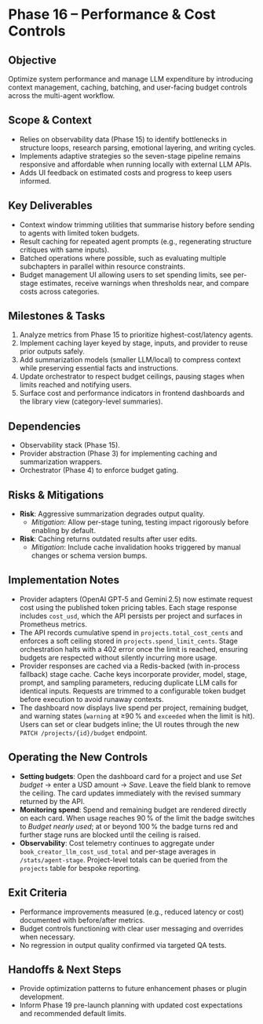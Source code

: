 # Phase 16 – Performance & Cost Controls

## Objective
Optimize system performance and manage LLM expenditure by introducing context management, caching, batching, and user-facing budget controls across the multi-agent workflow.

## Scope & Context
- Relies on observability data (Phase 15) to identify bottlenecks in structure loops, research parsing, emotional layering, and writing cycles.
- Implements adaptive strategies so the seven-stage pipeline remains responsive and affordable when running locally with external LLM APIs.
- Adds UI feedback on estimated costs and progress to keep users informed.

## Key Deliverables
- Context window trimming utilities that summarise history before sending to agents with limited token budgets.
- Result caching for repeated agent prompts (e.g., regenerating structure critiques with same inputs).
- Batched operations where possible, such as evaluating multiple subchapters in parallel within resource constraints.
- Budget management UI allowing users to set spending limits, see per-stage estimates, receive warnings when thresholds near, and compare costs across categories.

## Milestones & Tasks
1. Analyze metrics from Phase 15 to prioritize highest-cost/latency agents.
2. Implement caching layer keyed by stage, inputs, and provider to reuse prior outputs safely.
3. Add summarization models (smaller LLM/local) to compress context while preserving essential facts and instructions.
4. Update orchestrator to respect budget ceilings, pausing stages when limits reached and notifying users.
5. Surface cost and performance indicators in frontend dashboards and the library view (category-level summaries).

## Dependencies
- Observability stack (Phase 15).
- Provider abstraction (Phase 3) for implementing caching and summarization wrappers.
- Orchestrator (Phase 4) to enforce budget gating.

## Risks & Mitigations
- **Risk**: Aggressive summarization degrades output quality.
  - *Mitigation*: Allow per-stage tuning, testing impact rigorously before enabling by default.
- **Risk**: Caching returns outdated results after user edits.
  - *Mitigation*: Include cache invalidation hooks triggered by manual changes or schema version bumps.

## Implementation Notes
- Provider adapters (OpenAI GPT‑5 and Gemini 2.5) now estimate request cost using the published token pricing tables. Each stage response includes `cost_usd`, which the API persists per project and surfaces in Prometheus metrics.
- The API records cumulative spend in `projects.total_cost_cents` and enforces a soft ceiling stored in `projects.spend_limit_cents`. Stage orchestration halts with a 402 error once the limit is reached, ensuring budgets are respected without silently incurring more usage.
- Provider responses are cached via a Redis-backed (with in-process fallback) stage cache. Cache keys incorporate provider, model, stage, prompt, and sampling parameters, reducing duplicate LLM calls for identical inputs. Requests are trimmed to a configurable token budget before execution to avoid runaway contexts.
- The dashboard now displays live spend per project, remaining budget, and warning states (`warning` at ≥90 % and `exceeded` when the limit is hit). Users can set or clear budgets inline; the UI routes through the new `PATCH /projects/{id}/budget` endpoint.

## Operating the New Controls
- **Setting budgets**: Open the dashboard card for a project and use *Set budget* → enter a USD amount → *Save*. Leave the field blank to remove the ceiling. The card updates immediately with the revised summary returned by the API.
- **Monitoring spend**: Spend and remaining budget are rendered directly on each card. When usage reaches 90 % of the limit the badge switches to *Budget nearly used*; at or beyond 100 % the badge turns red and further stage runs are blocked until the ceiling is raised.
- **Observability**: Cost telemetry continues to aggregate under `book_creator_llm_cost_usd_total` and per-stage averages in `/stats/agent-stage`. Project-level totals can be queried from the `projects` table for bespoke reporting.

## Exit Criteria
- Performance improvements measured (e.g., reduced latency or cost) documented with before/after metrics.
- Budget controls functioning with clear user messaging and overrides when necessary.
- No regression in output quality confirmed via targeted QA tests.

## Handoffs & Next Steps
- Provide optimization patterns to future enhancement phases or plugin development.
- Inform Phase 19 pre-launch planning with updated cost expectations and recommended default limits.
